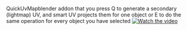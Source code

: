 QuickUvMapblender addon that you press Q to generate a secondary (lightmap) UV, and smart UV projects them for one object or E to do the same operation for every object you have selected
[![Watch the video](https://img.youtube.com/vi/watch?v=nDbOAA5en3Y/maxresdefault.jpg)](https://youtu.be/watch?v=nDbOAA5en3Y)
